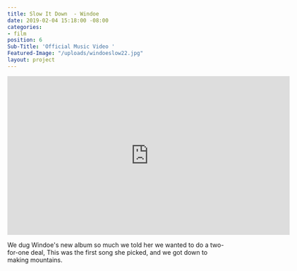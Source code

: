 ```yaml
---
title: Slow It Down  - Windoe
date: 2019-02-04 15:18:00 -08:00
categories:
- film
position: 6
Sub-Title: 'Official Music Video '
Featured-Image: "/uploads/windoeslow22.jpg"
layout: project
---
```


<iframe src="https://player.vimeo.com/video/303639403" width="640" height="360" frameborder="0" webkitallowfullscreen mozallowfullscreen allowfullscreen></iframe>

We dug Windoe's new album so much we told her we wanted to do a two-for-one deal, This was the first song she picked, and we got down to making mountains. 